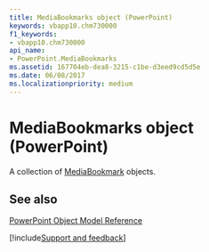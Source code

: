 ```yaml
---
title: MediaBookmarks object (PowerPoint)
keywords: vbapp10.chm730000
f1_keywords:
- vbapp10.chm730000
api_name:
- PowerPoint.MediaBookmarks
ms.assetid: 167704eb-dea8-3215-c1be-d3eed9cd5d5e
ms.date: 06/08/2017
ms.localizationpriority: medium
---
```



# MediaBookmarks object (PowerPoint)

A collection of [MediaBookmark](PowerPoint.MediaBookmark.md) objects.


## See also


[PowerPoint Object Model Reference](overview/PowerPoint/object-model.md)

[!include[Support and feedback](~/includes/feedback-boilerplate.md)]